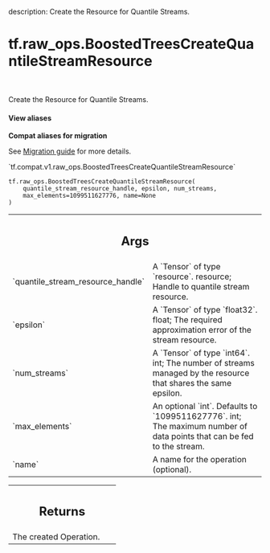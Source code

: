 description: Create the Resource for Quantile Streams.

<div itemscope itemtype="http://developers.google.com/ReferenceObject">
<meta itemprop="name" content="tf.raw_ops.BoostedTreesCreateQuantileStreamResource" />
<meta itemprop="path" content="Stable" />
</div>

# tf.raw_ops.BoostedTreesCreateQuantileStreamResource

<!-- Insert buttons and diff -->

<table class="tfo-notebook-buttons tfo-api nocontent" align="left">

</table>



Create the Resource for Quantile Streams.

<section class="expandable">
  <h4 class="showalways">View aliases</h4>
  <p>
<b>Compat aliases for migration</b>
<p>See
<a href="https://www.tensorflow.org/guide/migrate">Migration guide</a> for
more details.</p>
<p>`tf.compat.v1.raw_ops.BoostedTreesCreateQuantileStreamResource`</p>
</p>
</section>

<pre class="devsite-click-to-copy prettyprint lang-py tfo-signature-link">
<code>tf.raw_ops.BoostedTreesCreateQuantileStreamResource(
    quantile_stream_resource_handle, epsilon, num_streams,
    max_elements=1099511627776, name=None
)
</code></pre>



<!-- Placeholder for "Used in" -->


<!-- Tabular view -->
 <table class="responsive fixed orange">
<colgroup><col width="214px"><col></colgroup>
<tr><th colspan="2"><h2 class="add-link">Args</h2></th></tr>

<tr>
<td>
`quantile_stream_resource_handle`
</td>
<td>
A `Tensor` of type `resource`.
resource; Handle to quantile stream resource.
</td>
</tr><tr>
<td>
`epsilon`
</td>
<td>
A `Tensor` of type `float32`.
float; The required approximation error of the stream resource.
</td>
</tr><tr>
<td>
`num_streams`
</td>
<td>
A `Tensor` of type `int64`.
int; The number of streams managed by the resource that shares the same epsilon.
</td>
</tr><tr>
<td>
`max_elements`
</td>
<td>
An optional `int`. Defaults to `1099511627776`.
int; The maximum number of data points that can be fed to the stream.
</td>
</tr><tr>
<td>
`name`
</td>
<td>
A name for the operation (optional).
</td>
</tr>
</table>



<!-- Tabular view -->
 <table class="responsive fixed orange">
<colgroup><col width="214px"><col></colgroup>
<tr><th colspan="2"><h2 class="add-link">Returns</h2></th></tr>
<tr class="alt">
<td colspan="2">
The created Operation.
</td>
</tr>

</table>

